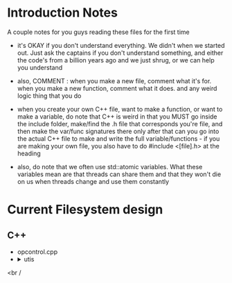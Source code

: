 # Introduction Notes
A couple notes for you guys reading these files for the first time

- it's OKAY if you don't understand everything. We didn't when we started out. Just ask the captains if you don't understand something, and either
the code's from a billion years ago and we just shrug, or we can help you understand

- also, COMMENT : when you make a new file, comment what it's for. when you make a new function, comment what it does. and any weird logic thing that you do

- when you create your own C++ file, want to make a function, or want to make a variable, do note that C++ is weird in that
you MUST go inside the include folder, make/find the .h file that corresponds you're file, and then make the var/func signatures there
only after that can you go into the actual C++ file to make and write the full variable/functions - if you are making your own file,
you also have to do #include <[file].h> at the heading

- also, do note that we often use std::atomic variables. What these variables mean are that threads can share them and that they won't
die on us when threads change and use them constantly


# Current Filesystem design

## C++
- opcontrol.cpp
- <details><summary>utis</summary>
<br /
</details>
